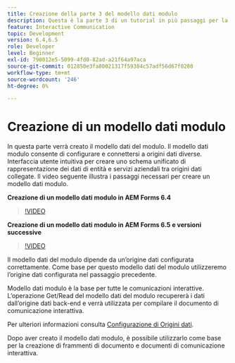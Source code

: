 ```yaml
---
title: Creazione della parte 3 del modello dati modulo
description: Questa è la parte 3 di un tutorial in più passaggi per la creazione del primo documento di comunicazione interattivo. In questa parte verrà creato il modello dati del modulo. Il modello dati modulo consente di configurare e connettersi a origini dati diverse. Offre un’interfaccia utente intuitiva per creare uno schema di rappresentazione dei dati unificata delle entità e dei servizi aziendali tra origini dati collegate.Il video seguente illustra i passaggi necessari per creare il modello dati del modulo.
feature: Interactive Communication
topic: Development
version: 6.4,6.5
role: Developer
level: Beginner
exl-id: 798012e5-5099-4fd0-82ad-a21f64a97aca
source-git-commit: 012850e3fa80021317f59384c57adf56d67f0280
workflow-type: tm+mt
source-wordcount: '246'
ht-degree: 0%

---
```


# Creazione di un modello dati modulo

In questa parte verrà creato il modello dati del modulo. Il modello dati modulo consente di configurare e connettersi a origini dati diverse. Interfaccia utente intuitiva per creare uno schema unificato di rappresentazione dei dati di entità e servizi aziendali tra origini dati collegate. Il video seguente illustra i passaggi necessari per creare un modello dati modulo.

**Creazione di un modello dati modulo in AEM Forms 6.4**

>[!VIDEO](https://video.tv.adobe.com/v/27763/?quality=9&learn=on)

**Creazione di un modello dati modulo in AEM Forms 6.5 e versioni successive**

>[!VIDEO](https://video.tv.adobe.com/v/27765?quality=9&learn=on)

Il modello dati del modulo dipende da un’origine dati configurata correttamente. Come base per questo modello dati del modulo utilizzeremo l’origine dati configurata nel passaggio precedente.

Modello dati modulo è la base per tutte le comunicazioni interattive. L’operazione Get/Read del modello dati del modulo recupererà i dati dall’origine dati back-end e verrà utilizzata per compilare il documento di comunicazione interattiva.

Per ulteriori informazioni consulta [Configurazione di Origini dati](parttwo.md).

Dopo aver creato il modello dati modulo, è possibile utilizzarlo come base per la creazione di frammenti di documento e documenti di comunicazione interattiva.
